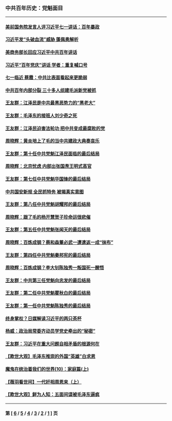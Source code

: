 ### 中共百年历史：党魁面目
---
#### [美前国务院发言人评习近平七一讲话：百年暴政](../../pages/nf1176107/n13066986.md?07140430) 
#### [习近平发“头破血流”威胁 蓬佩奥解析](../../pages/nf1176107/n13063604.md?07140430) 
#### [美商务部长回应习近平中共百年讲话](../../pages/nf1176107/n13062903.md?07140430) 
#### [习近平“百年党庆”讲话 学者：重复喊口号](../../pages/nf1176107/n13061411.md?07140430) 
#### [七一临近 蔡霞：中共比表面看起来更脆弱](../../pages/nf1176107/n13056418.md?07140430) 
#### [中共百年内部分裂 三十多人组建毛派新党被抓](../../pages/nf1176107/n13044023.md?07140430) 
#### [王友群：江泽民是中共最黑恶势力的“黑老大”](../../pages/nf1176107/n13022180.md?07140430) 
#### [王友群：毛泽东的接班人刘少奇之死](../../pages/nf1176107/n12991772.md?07140430) 
#### [王友群：江泽民迫害法轮功 把中共变成最腐败的党](../../pages/nf1176107/n12947347.md?07140430) 
#### [周晓辉：黄炎培上了毛的当中共建政大典奏哀乐](../../pages/nf1176107/n12942780.md?07140430) 
#### [王友群：第十任中共党魁江泽民面临的最后结局](../../pages/nf1176107/n12933748.md?07140430) 
#### [周晓辉：北京忧虑 内部出张国焘王明式高官](../../pages/nf1176107/n12931709.md?07140430) 
#### [王友群：第七任中共党魁华国锋的最后结局](../../pages/nf1176107/n12918457.md?07140430) 
#### [中共国安新规 全民抓特务 被揭真实意图](../../pages/nf1176107/n12911615.md?07140430) 
#### [王友群：第八任中共党魁胡耀邦的最后结局](../../pages/nf1176107/n12902918.md?07140430) 
#### [周晓辉：跟了毛的杨开慧贺子珍命运很悲催](../../pages/nf1176107/n12877804.md?07140430) 
#### [王友群：第五任中共党魁张闻天的最后结局](../../pages/nf1176107/n12865420.md?07140430) 
#### [周晓辉：百炼成钢？蔡和森董必武一遭遣返一成“抹布”](../../pages/nf1176107/n12854806.md?07140430) 
#### [王友群：第四任中共党魁秦邦宪的最后结局](../../pages/nf1176107/n12855290.md?07140430) 
#### [周晓辉：百炼成钢？李大钊陈独秀一叛国死一醒悟](../../pages/nf1176107/n12847981.md?07140430) 
#### [王友群：中共第三任党魁向忠发的最后结局](../../pages/nf1176107/n12840390.md?07140430) 
#### [王友群：第二任中共党魁瞿秋白的最后结局](../../pages/nf1176107/n12824710.md?07140430) 
#### [王友群：第一任中共党魁陈独秀的最后结局](../../pages/nf1176107/n12809869.md?07140430) 
#### [终身掌权？日媒解读习近平的两只茶杯](../../pages/nf1176107/n12805064.md?07140430) 
#### [杨威：政治局常委齐动员学党史牵出的“秘密”](../../pages/nf1176107/n12764642.md?07140430) 
#### [王友群：习近平在重大问题自相矛盾的根源何在](../../pages/nf1176107/n12499563.md?07140430) 
#### [【欺世大观】毛泽东推崇的外国“英雄”白求恩](../../pages/nf1176107/n12362005.md?07140430) 
#### [魔鬼在统治着我们的世界(10)：家庭篇(上)](../../pages/nf1176107/n10435448.md?07140430) 
#### [【薇羽看世间】一代奸相周恩来（上）](../../pages/nf1176107/n12401109.md?07140430) 
#### [【欺世大观】鲜为人知：五面间谍被毛泽东逼疯](../../pages/nf1176107/n12358513.md?07140430) 

---
#### 第 [ [6](./6.md?07140430) / [5](./5.md?07140430) / [4](./4.md?07140430) / [3](./3.md?07140430) / [2](./2.md?07140430) / [1](./1.md?07140430) ] 页
